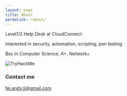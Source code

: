 ```yaml
---
layout: page
title: About
permalink: /about/
---
```


Level1/2 Help Desk at CloudConnect

Interested in security, automation, scripting, pen testing

Bsc in Computer Science, A+, Network+

<img src="https://tryhackme-badges.s3.amazonaws.com/thinknote.png" alt="TryHackMe">

### Contact me

[fei.andy.li@gmail.com](mailto:fei.andy.li@gmail.com)

